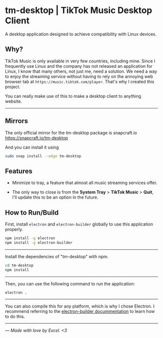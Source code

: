# tm-desktop | TikTok Music Desktop Client

A desktop application designed to achieve compatibility with Linux devices.

## Why?
TikTok Music is only available in very few countries, including mine. Since I frequently use Linux and the company has not released an application for Linux, I know that many others, not just me, need a solution. We need a way to enjoy the streaming service without having to rely on the annoying web browser tab at `https://music.tiktok.com/player`. That's why I created this project.

You can really make use of this to make a desktop client to anything website.
<hr/>

## Mirrors
The only official mirror for the tm-desktop package is snapcraft.io
https://snapcraft.io/tm-desktop

And you can install it using 
```sh
sudo snap install --edge tm-desktop
```

## Features
- Minimize to tray, a feature that almost all music streaming services offer.

- The only way to close is from the **System Tray** > **TikTok Music** > **Quit**, I'll update this to be an option in the future.

## How to Run/Build

First, install `electron` and `electron-builder` globally to use this application properly.

```sh
npm install -g electron
npm install -g electron-builder
```
<hr/>

Install the dependencies of "tm-desktop" with npm.

```sh
cd tm-desktop
npm install
```
<hr/>

Then, you can use the following command to run the application:
```sh
electron .
```
<hr/>

You can also compile this for any platform, which is why I chose Electron. I recommend referring to the [electron-builder docummentation](https://www.electron.build/cli) to learn how to do this.
<hr/>

_— Made with love by Excel. <3_